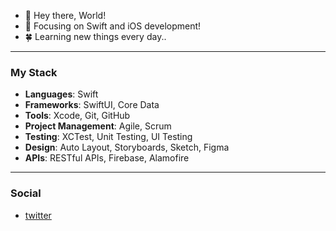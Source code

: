 
- 👋 Hey there, World!
- 👀 Focusing on Swift and iOS development!
- 🍀 Learning new things every day..

___________________________________________

### My Stack
- **Languages**: Swift
- **Frameworks**: SwiftUI, Core Data
- **Tools**: Xcode, Git, GitHub
- **Project Management**: Agile, Scrum
- **Testing**: XCTest, Unit Testing, UI Testing
- **Design**: Auto Layout, Storyboards, Sketch, Figma
- **APIs**: RESTful APIs, Firebase, Alamofire

____________________________________________

### Social
- [twitter](https://x.com/leon_gaultier)
